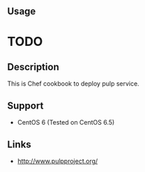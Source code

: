 Usage
-----
# TODO

Description
-----------
This is Chef cookbook to deploy pulp service.

Support
-------
- CentOS 6 (Tested on CentOS 6.5)

Links
-----
- http://www.pulpproject.org/
